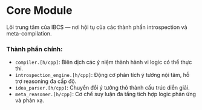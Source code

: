 # Core Module

Lõi trung tâm của IBCS — nơi hội tụ của các thành phần introspection và meta-compilation.  

### Thành phần chính:
- `compiler.[h/cpp]`: Biên dịch các ý niệm thành hành vi logic có thể thực thi.
- `introspection_engine.[h/cpp]`: Động cơ phân tích ý tưởng nội tâm, hỗ trợ reasoning đa cấp độ.
- `idea_parser.[h/cpp]`: Chuyển đổi ý tưởng thô thành cấu trúc diễn giải.
- `meta_reasoner.[h/cpp]`: Cơ chế suy luận đa tầng tích hợp logic phản ứng và phản xạ.

